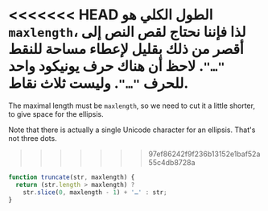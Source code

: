 <<<<<<< HEAD
الطول الكلي هو `maxlength`، لذا فإننا نحتاج لقص النص إلى أقصر من ذلك بقليل لإعطاء مساحة للنقط `"…"`. لاحظ أن هناك حرف يونيكود واحد للحرف `"…"`. وليست ثلاث نقاط.
=======
The maximal length must be `maxlength`, so we need to cut it a little shorter, to give space for the ellipsis.

Note that there is actually a single Unicode character for an ellipsis. That's not three dots.
>>>>>>> 97ef86242f9f236b13152e1baf52a55c4db8728a

```js run demo
function truncate(str, maxlength) {
  return (str.length > maxlength) ?
    str.slice(0, maxlength - 1) + '…' : str;
}
```
